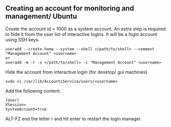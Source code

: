 ## Creating an account for monitoring and management/ Ubuntu
Create the account id < 1000 as a system account.  An extra step is required to hide it from the user list of interactive logins.
It will be a login account using SSH keys.

```
useradd --create-home --system --shell </path/to/shell> --comment "Management Account" <username>
or
useradd -m -r -s </path/to/shell> -c "Management Account" <username>
```

Hide the account from interactive login (for desktop/ gui machines)
```
sudo vi /var/lib/AccountsService/users/<username>
```
Add the following content.
```
[User]
XSession=
SystemAccount=true
```
ALT-F2 end the letter r and hit enter to restart the login manager.

 
